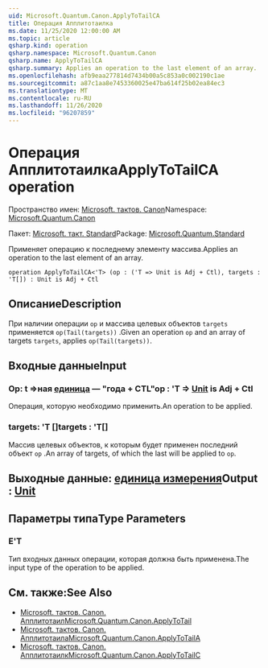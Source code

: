 ```yaml
---
uid: Microsoft.Quantum.Canon.ApplyToTailCA
title: Операция Апплитотаилка
ms.date: 11/25/2020 12:00:00 AM
ms.topic: article
qsharp.kind: operation
qsharp.namespace: Microsoft.Quantum.Canon
qsharp.name: ApplyToTailCA
qsharp.summary: Applies an operation to the last element of an array.
ms.openlocfilehash: afb9eaa277814d7434b00a5c853a0c002190c1ae
ms.sourcegitcommit: a87c1aa8e7453360025e47ba614f25b02ea84ec3
ms.translationtype: MT
ms.contentlocale: ru-RU
ms.lasthandoff: 11/26/2020
ms.locfileid: "96207859"
---
```

# <a name="applytotailca-operation"></a><span data-ttu-id="40c68-102">Операция Апплитотаилка</span><span class="sxs-lookup"><span data-stu-id="40c68-102">ApplyToTailCA operation</span></span>

<span data-ttu-id="40c68-103">Пространство имен: [Microsoft. тактов. Canon](xref:Microsoft.Quantum.Canon)</span><span class="sxs-lookup"><span data-stu-id="40c68-103">Namespace: [Microsoft.Quantum.Canon](xref:Microsoft.Quantum.Canon)</span></span>

<span data-ttu-id="40c68-104">Пакет: [Microsoft. такт. Standard](https://nuget.org/packages/Microsoft.Quantum.Standard)</span><span class="sxs-lookup"><span data-stu-id="40c68-104">Package: [Microsoft.Quantum.Standard](https://nuget.org/packages/Microsoft.Quantum.Standard)</span></span>


<span data-ttu-id="40c68-105">Применяет операцию к последнему элементу массива.</span><span class="sxs-lookup"><span data-stu-id="40c68-105">Applies an operation to the last element of an array.</span></span>

```qsharp
operation ApplyToTailCA<'T> (op : ('T => Unit is Adj + Ctl), targets : 'T[]) : Unit is Adj + Ctl
```


## <a name="description"></a><span data-ttu-id="40c68-106">Описание</span><span class="sxs-lookup"><span data-stu-id="40c68-106">Description</span></span>

<span data-ttu-id="40c68-107">При наличии операции `op` и массива целевых объектов `targets` применяется `op(Tail(targets))` .</span><span class="sxs-lookup"><span data-stu-id="40c68-107">Given an operation `op` and an array of targets `targets`, applies `op(Tail(targets))`.</span></span>

## <a name="input"></a><span data-ttu-id="40c68-108">Входные данные</span><span class="sxs-lookup"><span data-stu-id="40c68-108">Input</span></span>

### <a name="op--t--unit--is-adj--ctl"></a><span data-ttu-id="40c68-109">Op: t =>ная [единица](xref:microsoft.quantum.lang-ref.unit)  — "года + CTL"</span><span class="sxs-lookup"><span data-stu-id="40c68-109">op : 'T => [Unit](xref:microsoft.quantum.lang-ref.unit)  is Adj + Ctl</span></span>

<span data-ttu-id="40c68-110">Операция, которую необходимо применить.</span><span class="sxs-lookup"><span data-stu-id="40c68-110">An operation to be applied.</span></span>


### <a name="targets--t"></a><span data-ttu-id="40c68-111">targets: 'T []</span><span class="sxs-lookup"><span data-stu-id="40c68-111">targets : 'T[]</span></span>

<span data-ttu-id="40c68-112">Массив целевых объектов, к которым будет применен последний объект `op` .</span><span class="sxs-lookup"><span data-stu-id="40c68-112">An array of targets, of which the last will be applied to `op`.</span></span>



## <a name="output--unit"></a><span data-ttu-id="40c68-113">Выходные данные: [единица измерения](xref:microsoft.quantum.lang-ref.unit)</span><span class="sxs-lookup"><span data-stu-id="40c68-113">Output : [Unit](xref:microsoft.quantum.lang-ref.unit)</span></span>



## <a name="type-parameters"></a><span data-ttu-id="40c68-114">Параметры типа</span><span class="sxs-lookup"><span data-stu-id="40c68-114">Type Parameters</span></span>

### <a name="t"></a><span data-ttu-id="40c68-115">Е</span><span class="sxs-lookup"><span data-stu-id="40c68-115">'T</span></span>

<span data-ttu-id="40c68-116">Тип входных данных операции, которая должна быть применена.</span><span class="sxs-lookup"><span data-stu-id="40c68-116">The input type of the operation to be applied.</span></span>

## <a name="see-also"></a><span data-ttu-id="40c68-117">См. также:</span><span class="sxs-lookup"><span data-stu-id="40c68-117">See Also</span></span>

- [<span data-ttu-id="40c68-118">Microsoft. тактов. Canon. Апплитотаил</span><span class="sxs-lookup"><span data-stu-id="40c68-118">Microsoft.Quantum.Canon.ApplyToTail</span></span>](xref:Microsoft.Quantum.Canon.ApplyToTail)
- [<span data-ttu-id="40c68-119">Microsoft. тактов. Canon. Апплитотаила</span><span class="sxs-lookup"><span data-stu-id="40c68-119">Microsoft.Quantum.Canon.ApplyToTailA</span></span>](xref:Microsoft.Quantum.Canon.ApplyToTailA)
- [<span data-ttu-id="40c68-120">Microsoft. тактов. Canon. Апплитотаилк</span><span class="sxs-lookup"><span data-stu-id="40c68-120">Microsoft.Quantum.Canon.ApplyToTailC</span></span>](xref:Microsoft.Quantum.Canon.ApplyToTailC)